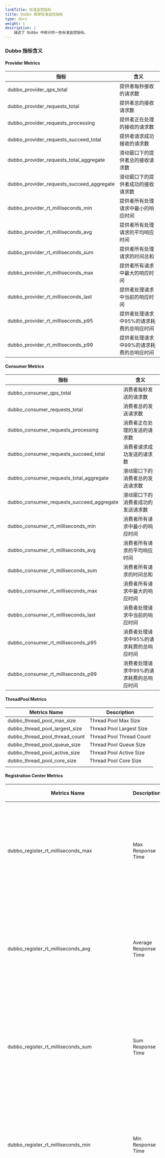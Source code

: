 ```yaml
---
linkTitle: 标准监控指标
title: Dubbo 框架标准监控指标
type: docs
weight: 1
description: |
    描述了 Dubbo 中统计的一些标准监控指标。
---
```


### Dubbo 指标含义
#### Provider Metrics
| 指标                                        | 含义                     |
|-------------------------------------------|------------------------|
| dubbo_provider_qps_total                  | 提供者每秒接收的请求数            |
| dubbo_provider_requests_total             | 提供者总的接收请求数             |
| dubbo_provider_requests_processing        | 提供者正在处理的接收的请求数         |
| dubbo_provider_requests_succeed_total     | 提供者请求成功接收的请求数          |
| dubbo_provider_requests_total_aggregate   | 滑动窗口下的提供者总的接收请求数       |
| dubbo_provider_requests_succeed_aggregate | 滑动窗口下的提供者成功的接收请求数      |
| dubbo_provider_rt_milliseconds_min             | 提供者所有处理请求中最小的响应时间        |
| dubbo_provider_rt_milliseconds_avg             | 提供者所有处理请求的平均响应时间         |
| dubbo_provider_rt_milliseconds_sum             | 提供者所有处理请求的时间总和           |
| dubbo_provider_rt_milliseconds_max             | 提供者所有请求中最大的响应时间        |
| dubbo_provider_rt_milliseconds_last            | 提供者处理请求中当前的响应时间        |
| dubbo_provider_rt_milliseconds_p95             | 提供者处理请求中95%的请求耗费的总响应时间 |
| dubbo_provider_rt_milliseconds_p99             | 提供者处理请求中99%的请求耗费的总响应时间 |


#### Consumer Metrics
| 指标                                        | 含义                                      |
|-------------------------------------------| ----------------------------------------- |
| dubbo_consumer_qps_total                  | 消费者每秒发送的请求数                    |
| dubbo_consumer_requests_total             | 消费者总的发送请求数                      |
| dubbo_consumer_requests_processing        | 消费者正在处理的发送的请求数              |
| dubbo_consumer_requests_succeed_total     | 消费者请求成功发送的请求数                |
| dubbo_consumer_requests_total_aggregate   | 滑动窗口下的消费者总的发送请求数          |
| dubbo_consumer_requests_succeed_aggregate | 滑动窗口下的消费者成功的发送请求数        |
| dubbo_consumer_rt_milliseconds_min             | 消费者所有请求中最小的响应时间            |
| dubbo_consumer_rt_milliseconds_avg             | 消费者所有请求的平均响应时间              |
| dubbo_consumer_rt_milliseconds_sum             | 消费者所有请求的时间总和                  |
| dubbo_consumer_rt_milliseconds_max             | 消费者所有请求中最大的响应时间            |
| dubbo_consumer_rt_milliseconds_last            | 消费者处理请求中当前的响应时间            |
| dubbo_consumer_rt_milliseconds_p95             | 消费者处理请求中95%的请求耗费的总响应时间 |
| dubbo_consumer_rt_milliseconds_p99             | 消费者处理请求中99%的请求耗费的总响应时间 |


#### ThreadPool Metrics
| Metrics Name                   | Description              |
| ------------------------------ | ------------------------ |
| dubbo_thread_pool_max_size     | Thread Pool Max Size     |
| dubbo_thread_pool_largest_size | Thread Pool Largest Size |
| dubbo_thread_pool_thread_count | Thread Pool Thread Count |
| dubbo_thread_pool_queue_size   | Thread Pool Queue Size   |
| dubbo_thread_pool_active_size  | Thread Pool Active Size  |
| dubbo_thread_pool_core_size    | Thread Pool Core Size    |
|                                |                          |

#### Registration Center Metrics
| Metrics Name                                       | Description                             | 说明                                     |
| -------------------------------------------------- | --------------------------------------- | ---------------------------------------- |
| dubbo_register_rt_milliseconds_max                 | Max Response Time                       | **应用级** 实例注册总的最大时间         |
| dubbo_register_rt_milliseconds_avg                 | Average Response Time                   | **应用级** 实例注册总的平均时间         |
| dubbo_register_rt_milliseconds_sum                 | Sum Response Time                       | **应用级** 实例注册总的注册时间         |
| dubbo_register_rt_milliseconds_min                 | Min Response Time                       | **应用级** 实例注册总的最小时间         |
| dubbo_registry_register_requests_succeed_total     | Succeed Register Requests               | **应用级** 实例注册成功的次数           |
| dubbo_registry_register_requests_total             | Total Register Requests                 | **应用级** 实例注册总次数包含成功与失败 |
| dubbo_registry_register_requests_failed_total      | Failed Register Requests                | **应用级** 实例注册失败次数             |
| dubbo_register_rt_milliseconds_last                | Last Response Time                      | **应用级** 实例注册最新响应时间         |
| dubbo_registry_register_requests_failed_total      | Failed Register Requests                | **应用级** 实例注册失败次数             |
| dubbo_registry_register_service_total              | Total Service-Level Register Requests   | **接口级** 服务接口注册总数               |
| dubbo.registry.register.service.succeed.total      | Succeed Service-Level Register Requests | **接口级** 服务接口注册成功总数                    |
| dubbo.registry.register.service.failed.total       | Failed Service-Level Register Requests  | **接口级** 服务接口注册失败总数                   |
| dubbo.registry.subscribe.service.num.total         | Total Service-Level Subscribe Num       | **接口级** 服务接口订阅总数              |
| dubbo.registry.subscribe.service.num.succeed.total | Succeed Service-Level Num               | **接口级** 服务接口订阅成功总数                  |
| dubbo.registry.subscribe.service.num.failed.total  | Failed Service-Level Num                | **接口级** 服务接口订阅失败总数              |


#### Metadata Center Metrics
部分元数据指标生效范围：当元数据为集中式配置时（report-metadata为true或者metadataType为remote）
| Metrics Name                               | Description                    | 说明                                                         |
| ------------------------------------------ | ------------------------------ | ------------------------------------------------------------ |
| dubbo_metadata_push_num_total              | Total Num                      | **提供者** 推送元数据到元数据中心的成功次数,当提供者元数据发生了变更时触发 |
| dubbo_metadata_push_num_succeed_total      | Succeed Push Num               | **提供者** 推送元数据到元数据中心的成功次数,当提供者元数据发生了变更时触发 |
| dubbo_metadata_push_num_failed_total       | Failed Push Num                | **提供者** 推送元数据到元数据中心的失败次数,当提供者元数据发生了变更时并且出现异常触发 |
| dubbo_metadata_subscribe_num_total         | Total Metadata Subscribe Num   | **消费者** 获取元数据的总次数，当消费者启动时本地磁盘缓存无元数据获取元数据的次数 |
| dubbo_metadata_subscribe_num_succeed_total | Succeed Metadata Subscribe Num | **消费者** 获取元数据的总次数，当消费者启动时本地磁盘缓存无元数据并且成功获取元数据的次数 |
| dubbo_metadata_subscribe_num_failed_total  | Failed Metadata Subscribe Num  | **消费者** 获取元数据的总次数，当消费者启动时本地磁盘缓存无元数据并且获取元数据失败的次数 |
| dubbo_push_rt_milliseconds_sum             | Sum Response Time              | **提供者** 推送元数据到元数据中心的总时间                   |
| dubbo_push_rt_milliseconds_last            | Last Response Time             | **提供者** 推送元数据到元数据中心的最新耗时                 |
| dubbo_push_rt_milliseconds_min             | Min Response Time              | **提供者** 推送元数据到元数据中心的最小时间                 |
| dubbo_push_rt_milliseconds_max             | Max Response Time              | **提供者** 推送元数据到元数据中心的最大时间                 |
| dubbo_push_rt_milliseconds_avg             | Average Response Time          | **提供者** 推送元数据到元数据中心的平均时间                 |
| dubbo_subscribe_rt_milliseconds_sum        | Sum Response Time              | **消费者** 获取元数据从元数据中心的总时间                  |
| dubbo_subscribe_rt_milliseconds_last       | Last Response Time             | **消费者** 推送元数据到元数据中心的最新耗时                 |
| dubbo_subscribe_rt_milliseconds_min        | Min Response Time              | **消费者** 推送元数据到元数据中心的最小时间                 |
| dubbo_subscribe_rt_milliseconds_max        | Max Response Time              | **消费者** 推送元数据到元数据中心的最大时间                 |
| dubbo_subscribe_rt_milliseconds_avg        | Average Response Time          | **消费者** 推送元数据到元数据中心的平均时间                 |

 
####   Provider Exception
| MetricsName                                        | Description                                                  |说明|
| -------------------------------------------------- | ------------------------------------------------------------ |------------------------------------------------------------ |
| dubbo.provider.requests.business.failed.total            | Total Failed Business Requests  |当RPC请求异常状态码为 RpcException.BIZ_EXCEPTION|
| dubbo.provider.requests.timeout.total                    | Total Timeout Failed Requests |当RPC请求异常为超时异常状态码为 RpcException.TIMEOUT_EXCEPTION |
| dubbo.provider.requests.limit.total                      | Total Limit Failed Requests |RPC请求中一般为并发数超过了限制 max concurrent invoke 或者是超过了系统的上限出现了异常状态码为RpcException.LIMIT_EXCEEDED_EXCEPTION或者异常类型为LimitExceededException LimitExceededException |
| dubbo.provider.requests.unknown.failed.total             | Total Unknown Failed Requests |暂为归类的其他类型的异常具体分析根据日志来看 |
| dubbo.provider.requests.failed.total                     | Total Failed Requests |总的异常次数                           |
| dubbo.provider.requests.failed.network.total             | Total network Failed Requests |一般发生在网络连接失败或者网络通信时候发生的异常，对应Java异常为RemotingException |
| dubbo.provider.requests.failed.service.unavailable.total | Total Service Unavailable Failed Requests |当不存在提供者或者调用了被禁止访问提的提供者时候会出现此异常 ，对应异常码FORBIDDEN_EXCEPTION |
| dubbo.provider.requests.failed.codec.total               | Total codec failed | 序列化相关的异常，异常码SERIALIZATION_EXCEPTION              |

####  Consumer Exception
| MetricsName                                        | Description                                                  |说明|
| -------------------------------------------------- | ------------------------------------------------------------ |------------------------------------------------------------ |
| dubbo.consumer.requests.business.failed.total            | Total Failed Business Requests  |当RPC请求异常状态码为RpcException.BIZ_EXCEPTION|
| dubbo.consumer.requests.timeout.total                    | Total Timeout Failed Requests |当RPC请求异常为超时异常状态码为RpcException.TIMEOUT_EXCEPTION |
| dubbo.consumer.requests.limit.total                      | Total Limit Failed Requests |RPC请求状态码为RpcException.LIMIT_EXCEEDED_EXCEPTION或者异常类型为LimitExceededException 一般为并发数超过了限制 max concurrent invoke 或者是超过了系统的上限出现了异常LimitExceededException |
| dubbo.consumer.requests.unknown.failed.total             | Total Unknown Failed Requests |暂为归类的其他类型的异常具体分析根据日志来看 |
| dubbo.consumer.requests.failed.total                     | Total Failed Requests |总的异常次数                           |
| dubbo.consumer.requests.failed.network.total             | Total network Failed Requests |一般发生在网络连接失败或者网络通信时候发生的异常，对应Java异常为RemotingException |
| dubbo.consumer.requests.failed.service.unavailable.total | Total Service Unavailable Failed Requests |当不存在提供者或者调用了被禁止访问提的提供者时候会出现此异常 ，对应异常码FORBIDDEN_EXCEPTION |
| dubbo.consumer.requests.failed.codec.total               | Total codec failed | 序列化相关的异常，异常码SERIALIZATION_EXCEPTION              |


#### Configcenter
| Metrics Name             | Description          |
| ------------------------ | -------------------- |
| dubbo.configcenter.total | Config Changed Total |


#### ApplicationInfo
 | Metrics Name                 | Description            |
| ---------------------------- | ---------------------- |
| dubbo_application_info_total | Total Application Info |
 
